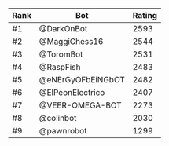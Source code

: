 Rank|Bot|Rating
---|---|---
#1|@DarkOnBot|2593
#2|@MaggiChess16|2544
#3|@ToromBot|2531
#4|@RaspFish|2483
#5|@eNErGyOFbEiNGbOT|2482
#6|@ElPeonElectrico|2407
#7|@VEER-OMEGA-BOT|2273
#8|@colinbot|2030
#9|@pawnrobot|1299
